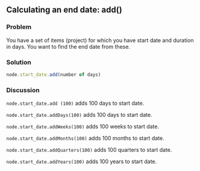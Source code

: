 ## Calculating an end date: add()
### Problem

You have a set of items (project) for which you have start date and duration in days. You want to find the end date from these.


### Solution
```javascript
node.start_date.add(number of days)
```

### Discussion
`node.start_date.add (100)` adds 100 days to start date.

`node.start_date.addDays(100)` adds 100 days to start date.

`node.start_date.addWeeks(100)` adds 100 weeks to start date.

`node.start_date.addMonths(100)` adds 100 months to start date.

`node.start_date.addQuarters(100)` adds 100 quarters to start date.

`node.start_date.addYears(100)` adds 100 years to start date.
 
